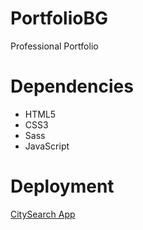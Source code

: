 # PortfolioBG
Professional Portfolio

# Dependencies

* HTML5
* CSS3
* Sass
* JavaScript

# Deployment

[CitySearch App](https://banesag.github.io/PortfolioBG/)
